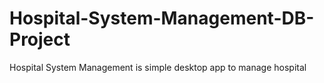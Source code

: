 # Hospital-System-Management-DB-Project
Hospital System Management is simple desktop app to manage hospital
